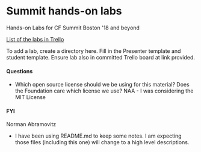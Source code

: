 # Summit hands-on labs

Hands-on Labs for CF Summit Boston '18 and beyond

[List of the labs in Trello](https://trello.com/b/t9LFlX2c/cloud-foundry-labs)

To add a lab, create a directory here.  Fill in the Presenter template and student template.  Ensure lab also in committed Trello board at link provided.

#### Questions

* Which open source license should we be using for this material?  Does the Foundation care which license we use?
NAA - I was considering the MIT License

#### FYI

Norman Abramovitz

  * I have been using README.md to keep some notes.  I am expecting those files (including this one) will change to a high level descriptions.
